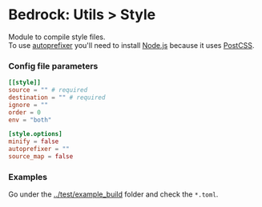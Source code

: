 # Bedrock: Utils > Style

Module to compile style files.<br>
To use [autoprefixer](https://github.com/postcss/autoprefixer#readme) you'll need to install [Node.js](http://nodejs.org/) because it uses [PostCSS](https://github.com/postcss/postcss).

### Config file parameters
```toml
[[style]]
source = "" # required
destination = "" # required
ignore = ""
order = 0
env = "both"

[style.options]
minify = false
autoprefixer = ""
source_map = false
```

### Examples
Go under the [../test/example_build](../test/example_build) folder and check the `*.toml`.
